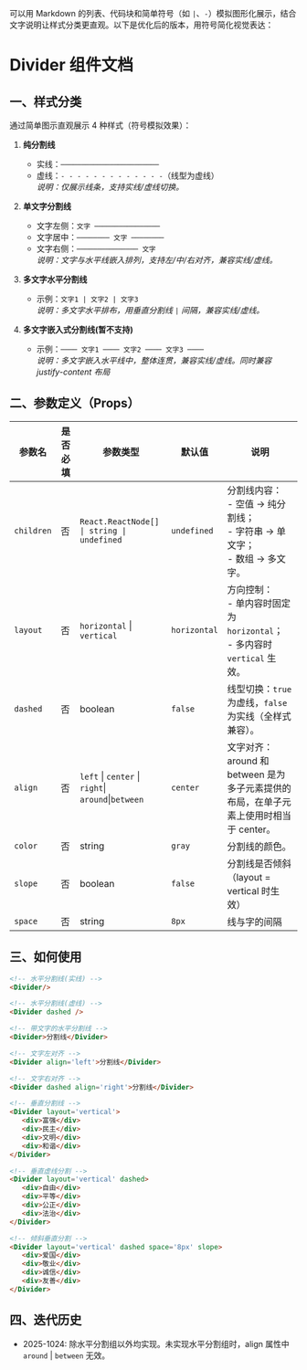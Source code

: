 可以用 Markdown 的列表、代码块和简单符号（如 `|`、`-`）模拟图形化展示，结合文字说明让样式分类更直观。以下是优化后的版本，用符号简化视觉表达：


# Divider 组件文档

## 一、样式分类
通过简单图示直观展示 4 种样式（符号模拟效果）：

1. **纯分割线**  
   - 实线：`────────────────────────`  
   - 虚线：`- - - - - - - - - - - - -`（线型为虚线）  
   *说明：仅展示线条，支持实线/虚线切换。*

2. **单文字分割线**  
   - 文字左侧：`文字 ────────────────`  
   - 文字居中：`──────── 文字 ────────`  
   - 文字右侧：`─────────────── 文字`  
   *说明：文字与水平线嵌入排列，支持左/中/右对齐，兼容实线/虚线。*

3. **多文字水平分割线**  
   - 示例：`文字1 | 文字2 | 文字3`  
   *说明：多文字水平排布，用垂直分割线 `|` 间隔，兼容实线/虚线。*

4. **多文字嵌入式分割线(暂不支持)**  
   - 示例：`──── 文字1 ──── 文字2 ──── 文字3 ────`  
   *说明：多文字嵌入水平线中，整体连贯，兼容实线/虚线。同时兼容 justify-content 布局*


## 二、参数定义（Props）
| 参数名    | 是否必填 | 参数类型                          | 默认值       | 说明                                                                 |
|-----------|----------|-----------------------------------|--------------|----------------------------------------------------------------------|
| `children`| 否       | `React.ReactNode[] \| string \| undefined` | `undefined`  | 分割线内容：<br>- 空值 → 纯分割线；<br>- 字符串 → 单文字；<br>- 数组 → 多文字。 |
| `layout`  | 否       | `horizontal` \| `vertical`        | `horizontal` | 方向控制：<br>- 单内容时固定为 `horizontal`；<br>- 多内容时 `vertical` 生效。 |
| `dashed`  | 否       | boolean                           | `false`      | 线型切换：`true` 为虚线，`false` 为实线（全样式兼容）。               |
| `align`   | 否       | `left` \| `center` \| `right`\| `around`\|`between`     | `center`     | 文字对齐：around 和 between 是为多子元素提供的布局，在单子元素上使用时相当于 center。              
| `color`   | 否       | string | `gray` | 分割线的颜色。 |
| `slope`   | 否       |  boolean    | `false` | 分割线是否倾斜（layout = vertical 时生效） |   
| `space`   | 否       | string | `8px` | 线与字的间隔 |

## 三、如何使用
```html
<!-- 水平分割线(实线) -->
<Divider/>

<!-- 水平分割线(虚线) -->
<Divider dashed />

<!-- 带文字的水平分割线 -->
<Divider>分割线</Divider>

<!-- 文字左对齐 -->
<Divider align='left'>分割线</Divider>

<!-- 文字右对齐 -->
<Divider dashed align='right'>分割线</Divider>

<!-- 垂直分割线 -->
<Divider layout='vertical'>
   <div>富强</div>
   <div>民主</div>
   <div>文明</div>
   <div>和谐</div>
</Divider>

<!-- 垂直虚线分割 -->
<Divider layout='vertical' dashed>
   <div>自由</div>
   <div>平等</div>
   <div>公正</div>
   <div>法治</div>
</Divider>

<!-- 倾斜垂直分割 -->
<Divider layout='vertical' dashed space='8px' slope>
   <div>爱国</div>
   <div>敬业</div>
   <div>诚信</div>
   <div>友善</div>
</Divider>
```

## 四、迭代历史
- 2025-1024: 除水平分割组以外均实现。未实现水平分割组时，align 属性中 `around` \| `between` 无效。
  